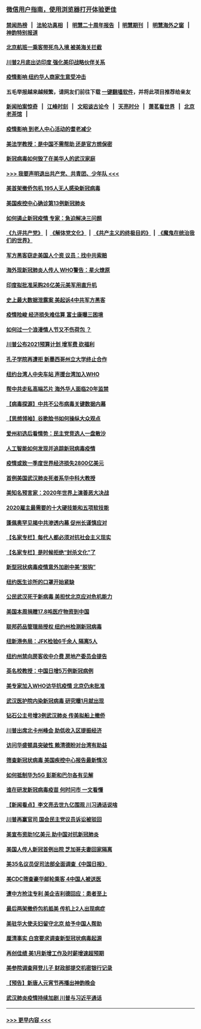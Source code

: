 ### [微信用户指南，使用浏览器打开体验更佳](https://github.com/gfw-breaker/banned-news1/blob/master/indexes/wechat-guide.md?t=0)
#### [禁闻热榜](热点新闻.md?t=0)  &nbsp;&nbsp;|&nbsp;&nbsp; [法轮功真相](https://github.com/gfw-breaker/truth/blob/master/README.md?t=0) &nbsp;&nbsp;|&nbsp;&nbsp; [明慧二十周年报告](https://github.com/gfw-breaker/mh-reports/blob/master/README.md?t=0) &nbsp;&nbsp;|&nbsp;&nbsp;[明慧期刊](https://github.com/gfw-breaker/mh-qikan) &nbsp;&nbsp;|&nbsp;&nbsp; [明慧海外之窗](https://github.com/gfw-breaker/mh-news/blob/master/README.md?t=0) &nbsp;&nbsp;|&nbsp;&nbsp; [神韵特别报道](https://github.com/gfw-breaker/mh-news/blob/master/shenyun.md?t=0)
#### [北京航班一乘客带死鸟入境 被美海关拦截](../pages/nsc412/n11861317.md?t=02120102) 
#### [川普2月底出访印度 强化美印战略伙伴关系](../pages/nsc412/n11860557.md?t=02120102) 
#### [疫情影响  纽约华人商家生意受冲击](../pages/nsc412/n11860284.md?t=02120102) 
#### 五毛举报越来越频繁，请网友们前往下载 [一键翻墙软件](https://github.com/gfw-breaker/ssr-accounts)，并将此项目推荐给亲友
#### [新闻拍案惊奇](https://github.com/gfw-breaker/banned-news1/blob/master/pages/link4.md) &nbsp;&nbsp;|&nbsp;&nbsp; [江峰时刻](https://github.com/gfw-breaker/banned-news1/blob/master/pages/link4.md) &nbsp;&nbsp;|&nbsp;&nbsp; [文昭谈古论今](https://github.com/gfw-breaker/banned-news1/blob/master/pages/link4.md) &nbsp;&nbsp;|&nbsp;&nbsp; [天亮时分](https://github.com/gfw-breaker/banned-news1/blob/master/pages/link4.md) &nbsp;&nbsp;|&nbsp;&nbsp; [萧茗看世界](https://github.com/gfw-breaker/banned-news1/blob/master/pages/link4.md) &nbsp;&nbsp;|&nbsp;&nbsp; [北京老茶馆](https://github.com/gfw-breaker/banned-news1/blob/master/pages/link4.md) &nbsp;&nbsp;|&nbsp;&nbsp; 
#### [疫情影响  到老人中心活动的耆老减少](../pages/nsc412/n11860199.md?t=02120102) 
#### [美法学教授：是中国不需帮助 还是官方想保密](../pages/nsc412/n11859492.md?t=02120102) 
#### [新冠病毒如何毁了在美华人的武汉家庭](../pages/nsc412/n11859524.md?t=02120102) 
#### [>>> 我要声明退出共产党、共青团、少年队 <<<](https://github.com/begood0513/goodnews/blob/master/quit/letter.md) 
#### [美首架撤侨包机 195人无人感染新冠病毒](../pages/nsc412/n11859908.md?t=02120102) 
#### [美国疾控中心确诊第13例新冠肺炎](../pages/nsc412/n11859966.md?t=02120102) 
#### [如何遏止新冠疫情 专家：急迫解决三问题](../pages/nsc412/n11859685.md?t=02120102) 
#### [《九评共产党》](https://github.com/begood0513/9ping.md/blob/master/README.md) &nbsp;|&nbsp; [《解体党文化》](../../../../jtdwh.md/blob/master/README.md)  &nbsp;|&nbsp; [《共产主义的终极目的》](../../../../gczydzjmd.md/blob/master/README.md) &nbsp;|&nbsp; [《魔鬼在统治我们的世界》](../../../../mgztzwmdsj.md/blob/master/README.md) 
#### [军方黑客窃走美国人个资 议员：找中共索赔](../pages/nsc412/n11859371.md?t=02120102) 
#### [海外现新冠肺炎人传人 WHO警告：星火燎原](../pages/nsc412/n11859252.md?t=02120102) 
#### [印度拟批准采购26亿美元美军用直升机](../pages/nsc412/n11859143.md?t=02120102) 
#### [史上最大数据泄露案 美起诉4中共军方黑客](../pages/nsc412/n11859115.md?t=02120102) 
#### [疫情险峻 经济损失难估算 富士康曝三困境](../pages/nsc412/n11859120.md?t=02120102) 
#### [如何过一个浪漫情人节又不伤荷包 ？](../pages/nsc412/n11858969.md?t=02120102) 
#### [川普公布2021预算计划 增军费 砍福利](../pages/nsc412/n11859012.md?t=02120102) 
#### [孔子学院再遭拒 新墨西哥州立大学终止合作](../pages/nsc412/n11858661.md?t=02120102) 
#### [纽约台湾人中央车站  声援台湾加入WHO](../pages/nsc412/n11857757.md?t=02120102) 
#### [帮中共走私高端芯片 海外华人面临20年监禁](../pages/nsc412/n11855016.md?t=02120102) 
#### [【病毒探源】中共不公布病毒关键数据内幕](../pages/nsc412/n11856584.md?t=02120102) 
#### [【思想领袖】谷歌脸书如何操纵大众观点](../pages/nsc412/n11680874.md?t=02120102) 
#### [爱州初选后看情势：民主党竞选人一盘散沙](../pages/nsc412/n11856557.md?t=02120102) 
#### [人工智能如何发现并追踪新冠病毒疫情](../pages/nsc412/n11856398.md?t=02120102) 
#### [疫情或致一季度世界经济损失2800亿美元](../pages/nsc412/n11855639.md?t=02120102) 
#### [首例美国武汉肺炎死者系华中科大教授](../pages/nsc412/n11855500.md?t=02120102) 
#### [美知名预言家：2020年世界上演善恶大决战](../pages/nsc412/n11855418.md?t=02120102) 
#### [2020雇主最需要的十大硬技能和五项软技能](../pages/nsc412/n11850953.md?t=02120102) 
#### [蓬佩奥罕见揭中共渗透内幕 促州长谨慎应对](../pages/nsc412/n11854685.md?t=02120102) 
#### [【名家专栏】每代人都必须对抗社会主义现实](../pages/nsc412/n11831412.md?t=02120102) 
#### [【名家专栏】是时候拒绝“封杀文化”了](../pages/nsc412/n11814093.md?t=02120102) 
#### [新型冠状病毒疫情意外加剧中美“脱钩”](../pages/nsc412/n11854475.md?t=02120102) 
#### [纽约医生诊所的口罩开始紧缺](../pages/nsc412/n11853364.md?t=02120102) 
#### [公民武汉死于新病毒 美担忧北京应对危机能力](../pages/nsc412/n11854331.md?t=02120102) 
#### [美国本周捐赠17.8吨医疗物资到中国](../pages/nsc412/n11854269.md?t=02120102) 
#### [联邦药品管理局授权  纽约州检测新冠病毒](../pages/nsc412/n11853371.md?t=02120102) 
#### [纽新港务局：JFK检验6千余人  隔离5人](../pages/nsc412/n11853366.md?t=02120102) 
#### [纽约州禁向房客收中介费  房地产委员会提告](../pages/nsc412/n11853360.md?t=02120102) 
#### [英名校教授：中国日增5万例新冠病例](../pages/nsc412/n11854174.md?t=02120102) 
#### [美专家加入WHO访华抗疫情 北京仍未批准](../pages/nsc412/n11854043.md?t=02120102) 
#### [武汉医护院内染新冠病毒 研究曝1月就出现](../pages/nsc412/n11852928.md?t=02120102) 
#### [钻石公主号增3例武汉肺炎 传美拟船上撤侨](../pages/nsc412/n11853240.md?t=02120102) 
#### [川普出席北卡州峰会 助低收入区提振经济](../pages/nsc412/n11853232.md?t=02120102) 
#### [访问华盛顿具突破性 赖清德盼对台湾有助益](../pages/nsc412/n11853129.md?t=02120102) 
#### [筛查新冠状病毒 美国疾控中心报告最新情况](../pages/nsc412/n11853070.md?t=02120102) 
#### [如何抵制华为5G 彭斯和巴尔各有见解](../pages/nsc412/n11852535.md?t=02120102) 
#### [谁在研发新冠病毒疫苗 何时问市 一文看懂](../pages/nsc412/n11852840.md?t=02120102) 
#### [【新闻看点】李文亮去世九亿围观 川习通话说啥](../pages/nsc412/n11852360.md?t=02120102) 
#### [川普再赢官司 国会民主党议员诉讼被驳回](../pages/nsc412/n11852287.md?t=02120102) 
#### [美宣布资助1亿美元 助中国对抗新冠肺炎](../pages/nsc412/n11852531.md?t=02120102) 
#### [美国人传人新冠首例出院 芝加哥夫妻回家隔离](../pages/nsc412/n11852452.md?t=02120102) 
#### [美35名议员促司法部全面调查《中国日报》](../pages/nsc412/n11852435.md?t=02120102) 
#### [美CDC筛查豪华邮轮乘客 4中国人被送医](../pages/nsc412/n11852085.md?t=02120102) 
#### [遭中方抢注专利 美企吉利德回应：患者至上](../pages/nsc412/n11852037.md?t=02120102) 
#### [最后两架撤侨包机抵美 传机上2人出现病症](../pages/nsc412/n11852173.md?t=02120102) 
#### [美驻华大使夫妇留守北京 给予中国人帮助](../pages/nsc412/n11852165.md?t=02120102) 
#### [厘清事实 白宫要求调查新型冠状病毒起源](../pages/nsc412/n11852106.md?t=02120102) 
#### [再创佳绩 美1月新增工作及时薪增速超预期](../pages/nsc412/n11852174.md?t=02120102) 
#### [美参院调查拜登儿子 财政部提交机密银行记录](../pages/nsc412/n11851808.md?t=02120102) 
#### [【预告】新唐人元宵节再播出神韵晚会](../pages/nsc412/n11843192.md?t=02120102) 
#### [武汉肺炎疫情持续加剧 川普与习近平通话](../pages/nsc412/n11851613.md?t=02120102) 

----
#### [ >>> 更早内容 <<< ](../indexes/nsc412-earlier.md)
